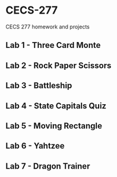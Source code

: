 # CECS-277
CECS 277 homework and projects

## Lab 1 - Three Card Monte

## Lab 2 - Rock Paper Scissors

## Lab 3 - Battleship

## Lab 4 - State Capitals Quiz

## Lab 5 - Moving Rectangle

## Lab 6 - Yahtzee

## Lab 7 - Dragon Trainer
